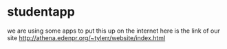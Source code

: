 # studentapp
we are using some apps to put this up on the internet
here is the link of our site
http://athena.edenpr.org/~tylerr/website/index.html
